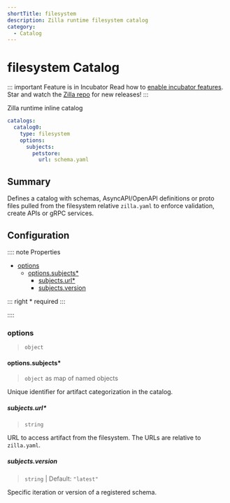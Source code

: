 ```yaml
---
shortTitle: filesystem
description: Zilla runtime filesystem catalog
category:
  - Catalog
---
```


# filesystem Catalog

::: important Feature is in Incubator
Read how to [enable incubator features](../../../how-tos/install.md#enable-incubator-features). Star and watch the [Zilla repo](https://github.com/aklivity/zilla/releases) for new releases!
:::

Zilla runtime inline catalog

```yaml {2}
catalogs:
  catalog0:
    type: filesystem
    options:
      subjects:
        petstore:
          url: schema.yaml
```

## Summary

Defines a catalog with schemas, AsyncAPI/OpenAPI definitions or proto files pulled from the filesystem relative `zilla.yaml` to enforce validation, create APIs or gRPC services.

## Configuration

:::: note Properties

- [options](#options)
  - [options.subjects\*](#options-subjects)
    - [subjects.url\*](#subjects-schema)
    - [subjects.version](#subjects-version)

::: right
\* required
:::

::::

### options

> `object`

#### options.subjects\*

> `object` as map of named objects

Unique identifier for artifact categorization in the catalog.

##### subjects.url\*

> `string`

URL to access artifact from the filesystem. The URLs are relative to `zilla.yaml`.

##### subjects.version

> `string` | Default: `"latest"`

Specific iteration or version of a registered schema.

